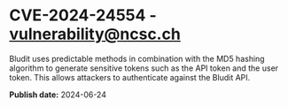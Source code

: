 # CVE-2024-24554 - vulnerability@ncsc.ch

Bludit uses predictable methods in combination with the MD5 hashing algorithm to generate sensitive tokens such as the API token and the user token. This allows attackers to authenticate against the Bludit API.

**Publish date:** 2024-06-24

